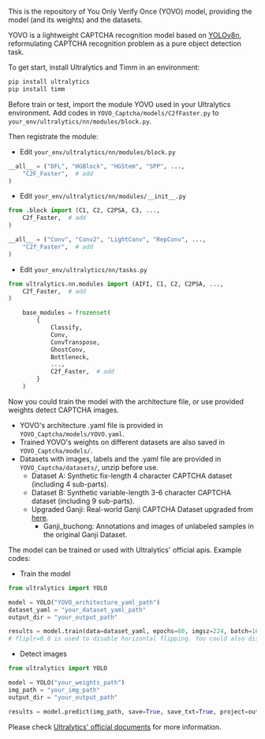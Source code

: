 This is the repository of You Only Verify Once (YOVO) model, providing the model (and its weights) and the datasets.

YOVO is a lightweight CAPTCHA recognition model based on [YOLOv8n](https://github.com/ultralytics/ultralytics),
reformulating CAPTCHA recognition problem as a pure object detection task.

To get start, install Ultralytics and Timm in an environment:
```bash
pip install ultralytics
pip install timm
```

Before train or test, import the module YOVO used in your Ultralytics environment.
Add codes in `YOVO_Captcha/models/C2fFaster.py` to `your_env/ultralytics/nn/modules/block.py`.

Then registrate the module:

* Edit `your_env/ultralytics/nn/modules/block.py`
```python
__all__ = ("DFL", "HGBlock", "HGStem", "SPP", ...,
    "C2F_Faster",  # add
)
```

* Edit `your_env/ultralytics/nn/modules/__init__.py`
```python
from .block import (C1, C2, C2PSA, C3, ...,
    C2f_Faster,  # add
)
```
```python
__all__ = ("Conv", "Conv2", "LightConv", "RepConv", ...,
    "C2f_Faster",  # add
)
```

* Edit `your_env/ultralytics/nn/tasks.py`
```python
from ultralytics.nn.modules import (AIFI, C1, C2, C2PSA, ...,
    C2f_Faster,  # add
)
```
```python
    base_modules = frozenset(
        {
            Classify,
            Conv,
            ConvTranspose,
            GhostConv,
            Bottleneck,
            ...,
            C2f_Faster,  # add
        }
    )
```

Now you could train the model with the architecture file, or use provided weights detect CAPTCHA images.
* YOVO's architecture .yaml file is provided in `YOVO_Captcha/models/YOVO.yaml`.
* Trained YOVO's weights on different datasets are also saved in `YOVO_Captcha/models/`.
* Datasets with images, labels and the .yaml file are provided in `YOVO_Captcha/datasets/`, unzip before use.
  * Dataset A: Synthetic fix-length 4 character CAPTCHA dataset (including 4 sub-parts).
  * Dataset B: Synthetic variable-length 3-6 character CAPTCHA dataset (including 9 sub-parts).
  * Upgraded Ganji: Real-world Ganji CAPTCHA Dataset upgraded from [here](https://github.com/SJTU-dxw/semi-supervised-for-captcha/tree/main).
    * Ganji_buchong: Annotations and images of unlabeled samples in the original Ganji Dataset.

The model can be trained or used with Ultralytics' official apis. Example codes:
* Train the model
```python
from ultralytics import YOLO

model = YOLO("YOVO_architecture_yaml_path")
dataset_yaml = "your_dataset_yaml_path"
output_dir = "your_output_path"

results = model.train(data=dataset_yaml, epochs=60, imgsz=224, batch=16, name="YOVO", project=output_dir, fliplr=0.0)
# fliplr=0.0 is used to disable horizontal flipping. You could also disable it at `your_env/ultralytics/cfg/default.yaml`, editing "fliplr: 0.5" to fliplr: 0"
```
* Detect images
```python
from ultralytics import YOLO

model = YOLO("your_weights_path")
img_path = "your_img_path"
output_dir = "your_output_path"

results = model.predict(img_path, save=True, save_txt=True, project=output_dir, name='predictions', exist_ok=True, conf=0.25, agnostic_nms=True, iou=0.5)
```
Please check [Ultralytics' official documents](https://docs.ultralytics.com/tasks/detect/#export) for more information.
